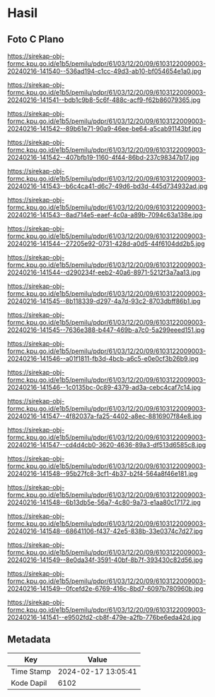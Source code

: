 # Hasil

## Foto C Plano

https://sirekap-obj-formc.kpu.go.id/e1b5/pemilu/pdpr/61/03/12/20/09/6103122009003-20240216-141540--536ad194-c1cc-49d3-ab10-bf054654e1a0.jpg

https://sirekap-obj-formc.kpu.go.id/e1b5/pemilu/pdpr/61/03/12/20/09/6103122009003-20240216-141541--bdb1c9b8-5c6f-488c-acf9-f62b86079365.jpg

https://sirekap-obj-formc.kpu.go.id/e1b5/pemilu/pdpr/61/03/12/20/09/6103122009003-20240216-141542--89b61e71-90a9-46ee-be64-a5cab91143bf.jpg

https://sirekap-obj-formc.kpu.go.id/e1b5/pemilu/pdpr/61/03/12/20/09/6103122009003-20240216-141542--407bfb19-1160-4f44-86bd-237c98347b17.jpg

https://sirekap-obj-formc.kpu.go.id/e1b5/pemilu/pdpr/61/03/12/20/09/6103122009003-20240216-141543--b6c4ca41-d6c7-49d6-bd3d-445d734932ad.jpg

https://sirekap-obj-formc.kpu.go.id/e1b5/pemilu/pdpr/61/03/12/20/09/6103122009003-20240216-141543--8ad714e5-eaef-4c0a-a89b-7094c63a138e.jpg

https://sirekap-obj-formc.kpu.go.id/e1b5/pemilu/pdpr/61/03/12/20/09/6103122009003-20240216-141544--27205e92-0731-428d-a0d5-44f6104dd2b5.jpg

https://sirekap-obj-formc.kpu.go.id/e1b5/pemilu/pdpr/61/03/12/20/09/6103122009003-20240216-141544--d290234f-eeb2-40a6-8971-5212f3a7aa13.jpg

https://sirekap-obj-formc.kpu.go.id/e1b5/pemilu/pdpr/61/03/12/20/09/6103122009003-20240216-141545--8b118339-d297-4a7d-93c2-8703dbff86b1.jpg

https://sirekap-obj-formc.kpu.go.id/e1b5/pemilu/pdpr/61/03/12/20/09/6103122009003-20240216-141545--7636e388-b447-469b-a7c0-5a299eeed151.jpg

https://sirekap-obj-formc.kpu.go.id/e1b5/pemilu/pdpr/61/03/12/20/09/6103122009003-20240216-141546--a01f1811-fb3d-4bcb-a6c5-e0e0cf3b26b9.jpg

https://sirekap-obj-formc.kpu.go.id/e1b5/pemilu/pdpr/61/03/12/20/09/6103122009003-20240216-141546--1c0135bc-0c89-4379-ad3a-cebc4caf7c14.jpg

https://sirekap-obj-formc.kpu.go.id/e1b5/pemilu/pdpr/61/03/12/20/09/6103122009003-20240216-141547--4f82037a-fa25-4402-a8ec-8816907f84e8.jpg

https://sirekap-obj-formc.kpu.go.id/e1b5/pemilu/pdpr/61/03/12/20/09/6103122009003-20240216-141547--cd4d4cb0-3620-4636-89a3-df513d6585c8.jpg

https://sirekap-obj-formc.kpu.go.id/e1b5/pemilu/pdpr/61/03/12/20/09/6103122009003-20240216-141548--95b27fc8-3cf1-4b37-b2f4-564a8f46e181.jpg

https://sirekap-obj-formc.kpu.go.id/e1b5/pemilu/pdpr/61/03/12/20/09/6103122009003-20240216-141548--6b13db5e-56a7-4c80-9a73-e1aa80c17172.jpg

https://sirekap-obj-formc.kpu.go.id/e1b5/pemilu/pdpr/61/03/12/20/09/6103122009003-20240216-141548--68641106-f437-42e5-838b-33e0374c7d27.jpg

https://sirekap-obj-formc.kpu.go.id/e1b5/pemilu/pdpr/61/03/12/20/09/6103122009003-20240216-141549--8e0da34f-3591-40bf-8b7f-393430c82d56.jpg

https://sirekap-obj-formc.kpu.go.id/e1b5/pemilu/pdpr/61/03/12/20/09/6103122009003-20240216-141549--0fcefd2e-6769-416c-8bd7-6097b780960b.jpg

https://sirekap-obj-formc.kpu.go.id/e1b5/pemilu/pdpr/61/03/12/20/09/6103122009003-20240216-141541--e9502fd2-cb8f-479e-a2fb-776be6eda42d.jpg


## Metadata

| Key        | Value               |
| ---------- | ------------------- |
| Time Stamp | 2024-02-17 13:05:41 |
| Kode Dapil | 6102                |




